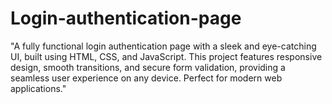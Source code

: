# Login-authentication-page
"A fully functional login authentication page with a sleek and eye-catching UI, built using HTML, CSS, and JavaScript. This project features responsive design, smooth transitions, and secure form validation, providing a seamless user experience on any device. Perfect for modern web applications."
